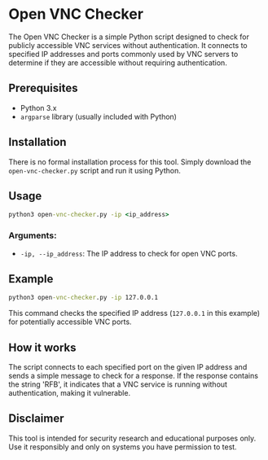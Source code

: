 # Open VNC Checker

The Open VNC Checker is a simple Python script designed to check for publicly accessible VNC services without authentication. It connects to specified IP addresses and ports commonly used by VNC servers to determine if they are accessible without requiring authentication.

## Prerequisites

- Python 3.x
- `argparse` library (usually included with Python)

## Installation

There is no formal installation process for this tool. Simply download the `open-vnc-checker.py` script and run it using Python.

## Usage

```cmd
python3 open-vnc-checker.py -ip <ip_address>
```

### Arguments:

- `-ip, --ip_address`: The IP address to check for open VNC ports.

## Example

```cmd
python3 open-vnc-checker.py -ip 127.0.0.1
```

This command checks the specified IP address (`127.0.0.1` in this example) for potentially accessible VNC ports.

## How it works

The script connects to each specified port on the given IP address and sends a simple message to check for a response. If the response contains the string 'RFB', it indicates that a VNC service is running without authentication, making it vulnerable.

## Disclaimer

This tool is intended for security research and educational purposes only. Use it responsibly and only on systems you have permission to test.
